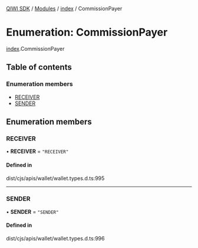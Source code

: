 [QIWI SDK](../README.md) / [Modules](../modules.md) / [index](../modules/index.md) / CommissionPayer

# Enumeration: CommissionPayer

[index](../modules/index.md).CommissionPayer

## Table of contents

### Enumeration members

- [RECEIVER](index.CommissionPayer.md#receiver)
- [SENDER](index.CommissionPayer.md#sender)

## Enumeration members

### RECEIVER

• **RECEIVER** = `"RECEIVER"`

#### Defined in

dist/cjs/apis/wallet/wallet.types.d.ts:995

___

### SENDER

• **SENDER** = `"SENDER"`

#### Defined in

dist/cjs/apis/wallet/wallet.types.d.ts:996
